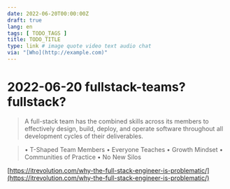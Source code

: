 ```yaml
---
date: 2022-06-20T00:00:00Z
draft: true
lang: en
tags: [ TODO_TAGS ]
title: TODO_TITLE
type: link # image quote video text audio chat
via: "[Who](http://example.com)"
---
```



# 2022-06-20 fullstack-teams? fullstack?


> A full-stack team has the combined skills across its members to effectively design, build, deploy, and operate software throughout all development cycles of their deliverables.

> • T-Shaped Team Members
> • Everyone Teaches
> • Growth Mindset
> • Communities of Practice
> • No New Silos

[https://itrevolution.com/why-the-full-stack-engineer-is-problematic/](https://itrevolution.com/why-the-full-stack-engineer-is-problematic/)

